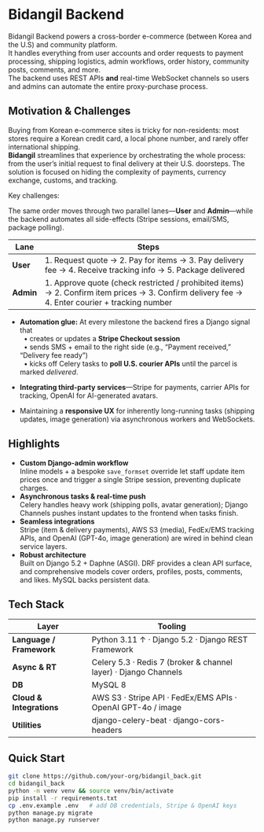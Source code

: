 # Bidangil Backend

Bidangil Backend powers a cross-border e-commerce (between Korea and the U.S) and community platform.  
It handles everything from user accounts and order requests to payment processing, shipping logistics, admin workflows, order history, community posts, comments, and more.  
The backend uses REST APIs **and** real-time WebSocket channels so users and admins can automate the entire proxy-purchase process.

## Motivation & Challenges

Buying from Korean e-commerce sites is tricky for non-residents: most stores require a Korean credit card, a local phone number, and rarely offer international shipping.  
**Bidangil** streamlines that experience by orchestrating the whole process: from the user’s initial request to final delivery at their U.S. doorsteps. The solution is focused on hiding the complexity of payments, currency exchange, customs, and tracking.

Key challenges:

The same order moves through two parallel lanes—**User** and **Admin**—while the backend automates all side-effects (Stripe sessions, email/SMS, package polling).

| Lane   | Steps |
|--------|-------|
| **User** | 1. Request quote → 2. Pay for items → 3. Pay delivery fee → 4. Receive tracking info → 5. Package delivered |
| **Admin** | 1. Approve quote (check restricted / prohibited items) → 2. Confirm item prices → 3. Confirm delivery fee → 4. Enter courier + tracking number |

* **Automation glue:** At every milestone the backend fires a Django signal that<br> &nbsp;&nbsp;• creates or updates a **Stripe Checkout session**<br> &nbsp;&nbsp;• sends SMS + email to the right side (e.g., “Payment received,” “Delivery fee ready”)<br> &nbsp;&nbsp;• kicks off Celery tasks to **poll U.S. courier APIs** until the parcel is marked *delivered*.
  
* **Integrating third-party services**—Stripe for payments, carrier APIs for tracking, OpenAI for AI-generated avatars.
* Maintaining a **responsive UX** for inherently long-running tasks (shipping updates, image generation) via asynchronous workers and WebSockets.

## Highlights

* **Custom Django-admin workflow**  
  Inline models + a bespoke `save_formset` override let staff update item prices once and trigger a single Stripe session, preventing duplicate charges.
* **Asynchronous tasks & real-time push**  
  Celery handles heavy work (shipping polls, avatar generation); Django Channels pushes instant updates to the frontend when tasks finish.
* **Seamless integrations**  
  Stripe (item & delivery payments), AWS S3 (media), FedEx/EMS tracking APIs, and OpenAI (GPT-4o, image generation) are wired in behind clean service layers.
* **Robust architecture**  
  Built on Django 5.2 + Daphne (ASGI). DRF provides a clean API surface, and comprehensive models cover orders, profiles, posts, comments, and likes. MySQL backs persistent data.

## Tech Stack

| Layer | Tooling |
|-------|---------|
| **Language / Framework** | Python 3.11 ↑ · Django 5.2 · Django REST Framework |
| **Async & RT** | Celery 5.3 · Redis 7 (broker & channel layer) · Django Channels |
| **DB** | MySQL 8 |
| **Cloud & Integrations** | AWS S3 · Stripe API · FedEx/EMS APIs · OpenAI GPT-4o / image |
| **Utilities** | django-celery-beat · django-cors-headers |

## Quick Start

```bash
git clone https://github.com/your-org/bidangil_back.git
cd bidangil_back
python -m venv venv && source venv/bin/activate
pip install -r requirements.txt
cp .env.example .env   # add DB credentials, Stripe & OpenAI keys
python manage.py migrate
python manage.py runserver
